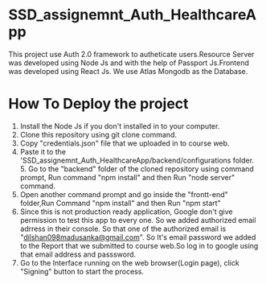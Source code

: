 # SSD_assignemnt_Auth_HealthcareApp

This project use Auth 2.0 framework to autheticate users.Resource Server was developed using Node Js and with the help of Passport Js.Frontend was developed using React Js. We use Atlas Mongodb as the Database.

# How To Deploy the project

1. Install the Node Js if you don't installed in to your computer.
2. Clone this repository using git clone command.
3. Copy "credentials.json" file that we uploaded in to course web.
4. Paste it to the 'SSD_assignemnt_Auth_HealthcareApp/backend/configurations folder. 5. Go to the "backend" folder of the cloned repository using command prompt, Run command "npm install" and then Run "node server" command.
5. Open another command prompt and go inside the "frontt-end" folder,Run Command "npm install" and then Run "npm start"
6. Since this is not production ready application, Google don't give permission to test this app to every one. So we added authorized email adrress in their console. So that one of the authorized email is "dilshan098madusanka@gmail.com". So It's email password we added to the Report that we submitted to course web.So log in to google using that email address and passsword.
7. Go to the Interface running on the web browser(Login page), click "Signing" button to start the process.
